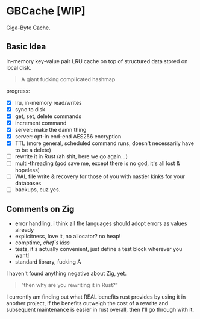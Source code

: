 # GBCache [WIP]

Giga-Byte Cache.

## Basic Idea

In-memory key-value pair LRU cache on top of structured data stored on local disk.
> A giant fucking complicated hashmap

progress:
- [x] lru, in-memory read/writes
- [x] sync to disk
- [x] get, set, delete commands
- [x] increment command
- [x] server: make the damn thing
- [x] server: opt-in end-end AES256 encryption
- [x] TTL (more general, scheduled command runs, doesn't necessarily have to be a delete)
- [ ] rewrite it in Rust (ah shit, here we go again...)
- [ ] multi-threading (god save me, except there is no god, it's all lost & hopeless)
- [ ] WAL file write & recovery for those of you with nastier kinks for your databases
- [ ] backups, cuz yes.

## Comments on Zig
- error handling, i think all the languages should adopt errors as values already
- explicitness, love it, no allocator? no heap!
- comptime, *chef's kiss*
- tests, it's actually convenient, just define a test block wherever you want!
- standard library, fucking A

I haven't found anything negative about Zig, yet.

> "then why are you rewriting it in Rust?"

I currently am finding out what REAL benefits rust provides by using it in another project,
if the benefits outweigh the cost of a rewrite and subsequent maintenance is easier in rust overall,
then I'll go through with it.
